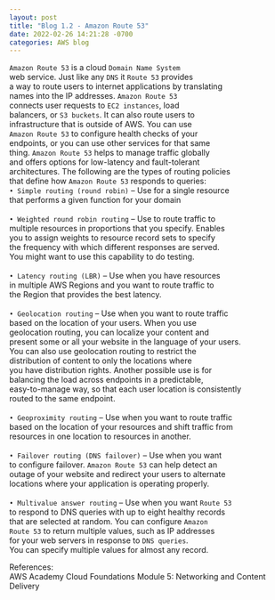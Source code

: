 ```yaml
---
layout: post
title: "Blog 1.2 - Amazon Route 53"
date: 2022-02-26 14:21:28 -0700
categories: AWS blog
---
```

`Amazon Route 53` is a cloud `Domain Name System`  <br>
 web service. Just like any `DNS`  it `Route 53` provides <br>
 a way to route users to internet applications by translating <br>
 names into the IP addresses. `Amazon Route 53` <br>
 connects user requests to `EC2 instances`, load <br>
 balancers, or `S3 buckets`. It can also route users to <br>
 infrastructure that is outside of AWS. You can use <br>
 `Amazon Route 53` to configure health checks of your <br>
 endpoints, or you can use other services for that same <br>
 thing. `Amazon Route 53` helps to manage traffic globally <br>
 and offers options for low-latency and fault-tolerant <br>
architectures. The following are the types of routing policies <br>
 that define how `Amazon Route 53` responds to queries: <br>
`• Simple routing (round robin)` – Use for a single resource <br>
 that performs a given function for your domain <br> <br>
`• Weighted round robin routing` – Use to route traffic to  <br>
 multiple resources in proportions that you specify. Enables <br>
 you to assign weights to resource record sets to specify <br>
 the frequency with which different responses are served. <br>
 You might want to use this capability to do testing.  <br> <br>
`• Latency routing (LBR)` – Use when you have resources <br>
 in multiple AWS Regions and you want to route traffic to <br>
 the Region that provides the best latency.  <br> <br>
`• Geolocation routing` – Use when you want to route traffic <br>
 based on the location of your users. When you use <br>
 geolocation routing, you can localize your content and <br>
 present some or all your website in the language of your users. <br>
You can also use geolocation routing to restrict the <br>
 distribution of content to only the locations where <br>
you have distribution rights. Another possible use is for <br>
 balancing the load across endpoints in a predictable,  <br>
easy-to-manage way, so that each user location is consistently <br>
 routed to the same endpoint.  <br> <br>
`• Geoproximity routing` – Use when you want to route traffic <br>
 based on the location of your resources and shift traffic from <br>
resources in one location to resources in another.  <br> <br>
`• Failover routing (DNS failover)` – Use when you want <br>
to configure failover. `Amazon Route 53` can help detect an <br>
 outage of your website and redirect your users to alternate <br>
 locations where your application is operating properly. <br> <br>
`• Multivalue answer routing` – Use when you want `Route 53` <br>
 to respond to DNS queries with up to eight healthy records <br>
 that are selected at random. You can configure `Amazon` <br>
`Route 53` to return multiple values, such as IP addresses <br>
 for your web servers in response to `DNS queries`. <br>
You can specify multiple values for almost any record. <br>

<H14> References: </H14> <br>
<H14> AWS Academy Cloud Foundations 
Module 5: Networking and Content Delivery </H14>

